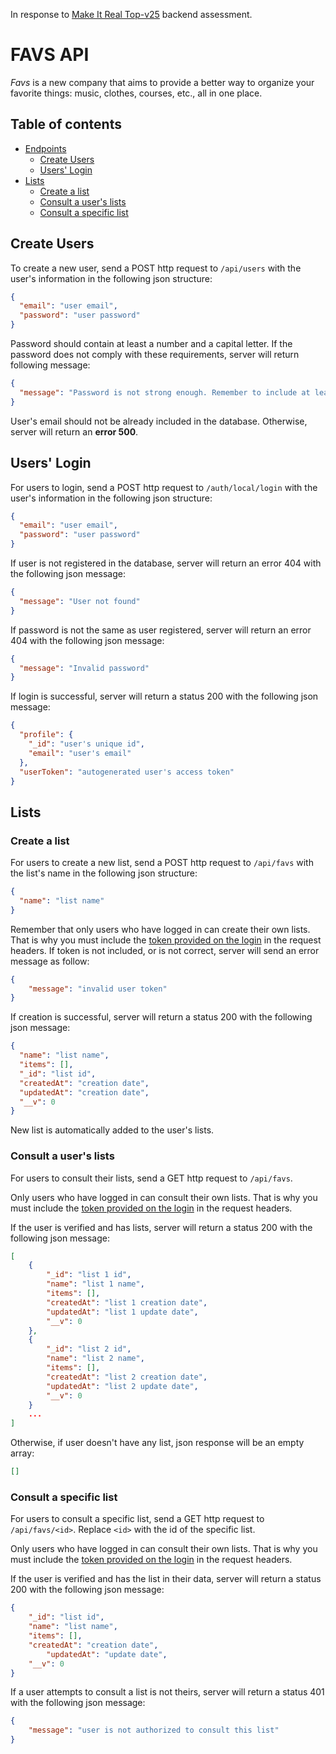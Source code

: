 In response to [Make It Real Top-v25](https://github.com/makeitrealcamp/top-v25) backend assessment.

# FAVS API

_Favs_ is a new company that aims to provide a better way to organize your favorite things: music, clothes, courses, etc., all in one place.

## Table of contents

- [Endpoints](#endpoints)
  - [Create Users](#create-users)
  - [Users' Login](#users-login)
- [Lists](#lists)
  - [Create a list](#create-a-list)
  - [Consult a user's lists](#consult-a-users-lists)
  - [Consult a specific list](#consult-a-specific-list)


## Create Users

To create a new user, send a POST http request to `/api/users` with the user's information in the following json structure:

```json
{
  "email": "user email",
  "password": "user password"
}
```

Password should contain at least a number and a capital letter. If the password does not comply with these requirements, server will return following message:

```json
{
  "message": "Password is not strong enough. Remember to include at least a capital letter and a number."
}
```

User's email should not be already included in the database. Otherwise, server will return an **error 500**.

## Users' Login

For users to login, send a POST http request to `/auth/local/login` with the user's information in the following json structure:

```json
{
  "email": "user email",
  "password": "user password"
}
```

If user is not registered in the database, server will return an error 404 with the following json message:

```json
{
  "message": "User not found"
}
```

If password is not the same as user registered, server will return an error 404 with the following json message:

```json
{
  "message": "Invalid password"
}
```

If login is successful, server will return a status 200 with the following json message:

```json
{
  "profile": {
    "_id": "user's unique id",
    "email": "user's email"
  },
  "userToken": "autogenerated user's access token"
}
```

## Lists

### Create a list

For users to create a new list, send a POST http request to `/api/favs` with the list's name in the following json structure:

```json
{
  "name": "list name"
}
```
Remember that only users who have logged in can create their own lists. That is why you must include the [token provided on the login](#users-login) in the request headers. If token is not included, or is not correct, server will send an error message as follow:
```json
{
    "message": "invalid user token"
}
```

If creation is successful, server will return a status 200 with the following json message:

```json
{
  "name": "list name",
  "items": [],
  "_id": "list id",
  "createdAt": "creation date",
  "updatedAt": "creation date",
  "__v": 0
}
```
New list is automatically added to the user's lists.

### Consult a user's lists

For users to consult their lists, send a GET http request to `/api/favs`.

Only users who have logged in can consult their own lists. That is why you must include the [token provided on the login](#users-login) in the request headers.

If the user is verified and has lists, server will return a status 200 with the following json message:

```json
[
    {
        "_id": "list 1 id",
        "name": "list 1 name",
        "items": [],
        "createdAt": "list 1 creation date",
        "updatedAt": "list 1 update date",
        "__v": 0
    },
    {
        "_id": "list 2 id",
        "name": "list 2 name",
        "items": [],
        "createdAt": "list 2 creation date",
        "updatedAt": "list 2 update date",
        "__v": 0
    }
    ...
]
```
Otherwise, if user doesn't have any list, json response will be an empty array:

```json
[]
```
### Consult a specific list

For users to consult a specific list, send a GET http request to `/api/favs/<id>`. Replace `<id>` with the id of the specific list.

Only users who have logged in can consult their own lists. That is why you must include the [token provided on the login](#users-login) in the request headers.

If the user is verified and has the list in their data, server will return a status 200 with the following json message:

```json
{
    "_id": "list id",
    "name": "list name",
    "items": [],
    "createdAt": "creation date",
        "updatedAt": "update date",
    "__v": 0
}
```
If a user attempts to consult a list is not theirs, server will return a status 401 with the following json message:
```json
{
    "message": "user is not authorized to consult this list"
}
```
